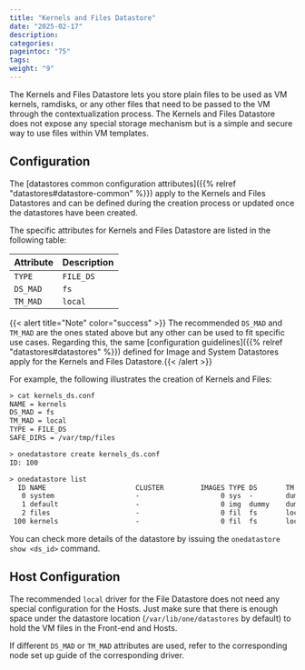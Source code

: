 ```yaml
---
title: "Kernels and Files Datastore"
date: "2025-02-17"
description:
categories:
pageintoc: "75"
tags:
weight: "9"
---
```


<a id="file-ds"></a>

<!--# The Kernels & Files Datastore -->

The Kernels and Files Datastore lets you store plain files to be used as VM kernels, ramdisks, or any other files that need to be passed to the VM through the contextualization process. The Kernels and Files Datastore does not expose any special storage mechanism but is a simple and secure way to use files within VM templates.

## Configuration

The [datastores common configuration attributes]({{% relref "datastores#datastore-common" %}}) apply to the Kernels and Files Datastores and can be defined during the creation process or updated once the datastores have been created.

The specific attributes for Kernels and Files Datastore are listed in the following table:

| Attribute   | Description   |
|-------------|---------------|
| `TYPE`      | `FILE_DS`     |
| `DS_MAD`    | `fs`          |
| `TM_MAD`    | `local`       |

{{< alert title="Note" color="success" >}}
The recommended `DS_MAD` and `TM_MAD` are the ones stated above but any other can be used to fit specific use cases. Regarding this, the same [configuration guidelines]({{% relref "datastores#datastores" %}}) defined for Image and System Datastores apply for the Kernels and Files Datastore.{{< /alert >}} 

For example, the following illustrates the creation of Kernels and Files:

```default
> cat kernels_ds.conf
NAME = kernels
DS_MAD = fs
TM_MAD = local
TYPE = FILE_DS
SAFE_DIRS = /var/tmp/files

> onedatastore create kernels_ds.conf
ID: 100

> onedatastore list
  ID NAME                      CLUSTER         IMAGES TYPE DS       TM
   0 system                    -                    0 sys  -        dummy
   1 default                   -                    0 img  dummy    dummy
   2 files                     -                    0 fil  fs       local
 100 kernels                   -                    0 fil  fs       local
```

You can check more details of the datastore by issuing the `onedatastore show <ds_id>` command.

## Host Configuration

The recommended `local` driver for the File Datastore does not need any special configuration for the Hosts. Just make sure that there is enough space under the datastore location (`/var/lib/one/datastores` by default) to hold the VM files in the Front-end and Hosts.

If different `DS_MAD` or `TM_MAD` attributes are used, refer to the corresponding node set up guide of the corresponding driver.
